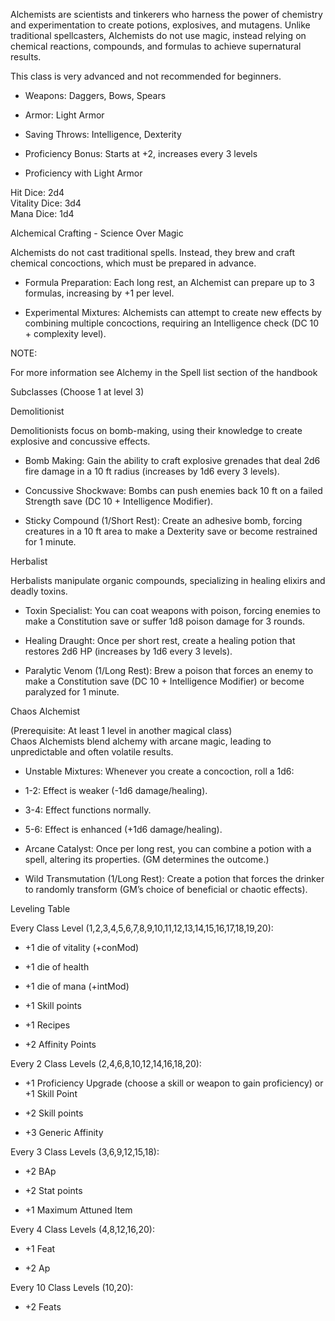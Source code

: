 Alchemists are scientists and tinkerers who harness the power of chemistry and experimentation to create potions, explosives, and mutagens. Unlike traditional spellcasters, Alchemists do not use magic, instead relying on chemical reactions, compounds, and formulas to achieve supernatural results.

This class is very advanced and not recommended for beginners. 

- Weapons: Daggers, Bows, Spears
    
- Armor: Light Armor
    
- Saving Throws: Intelligence, Dexterity
    
- Proficiency Bonus: Starts at +2, increases every 3 levels
    
- Proficiency with Light Armor
    

Hit Dice: 2d4  
Vitality Dice: 3d4  
Mana Dice: 1d4

Alchemical Crafting - Science Over Magic

Alchemists do not cast traditional spells. Instead, they brew and craft chemical concoctions, which must be prepared in advance.

- Formula Preparation: Each long rest, an Alchemist can prepare up to 3 formulas, increasing by +1 per level.
    
- Experimental Mixtures: Alchemists can attempt to create new effects by combining multiple concoctions, requiring an Intelligence check (DC 10 + complexity level).
    

NOTE:

For more information see Alchemy in the Spell list section of the handbook

Subclasses (Choose 1 at level 3)

Demolitionist 

Demolitionists focus on bomb-making, using their knowledge to create explosive and concussive effects.

- Bomb Making: Gain the ability to craft explosive grenades that deal 2d6 fire damage in a 10 ft radius (increases by 1d6 every 3 levels).
    
- Concussive Shockwave: Bombs can push enemies back 10 ft on a failed Strength save (DC 10 + Intelligence Modifier).
    
- Sticky Compound (1/Short Rest): Create an adhesive bomb, forcing creatures in a 10 ft area to make a Dexterity save or become restrained for 1 minute.
    

Herbalist

Herbalists manipulate organic compounds, specializing in healing elixirs and deadly toxins.

- Toxin Specialist: You can coat weapons with poison, forcing enemies to make a Constitution save or suffer 1d8 poison damage for 3 rounds.
    
- Healing Draught: Once per short rest, create a healing potion that restores 2d6 HP (increases by 1d6 every 3 levels).
    
- Paralytic Venom (1/Long Rest): Brew a poison that forces an enemy to make a Constitution save (DC 10 + Intelligence Modifier) or become paralyzed for 1 minute.
    

Chaos Alchemist

(Prerequisite: At least 1 level in another magical class)  
Chaos Alchemists blend alchemy with arcane magic, leading to unpredictable and often volatile results.

- Unstable Mixtures: Whenever you create a concoction, roll a 1d6:
    

- 1-2: Effect is weaker (-1d6 damage/healing).
    
- 3-4: Effect functions normally.
    
- 5-6: Effect is enhanced (+1d6 damage/healing).
    

- Arcane Catalyst: Once per long rest, you can combine a potion with a spell, altering its properties. (GM determines the outcome.)
    
- Wild Transmutation (1/Long Rest): Create a potion that forces the drinker to randomly transform (GM’s choice of beneficial or chaotic effects).
    

Leveling Table

Every Class Level (1,2,3,4,5,6,7,8,9,10,11,12,13,14,15,16,17,18,19,20):

- +1 die of vitality (+conMod)
    
- +1 die of health
    
- +1 die of mana (+intMod)
    
- +1 Skill points
    
- +1 Recipes
    
- +2 Affinity Points
    

Every 2 Class Levels (2,4,6,8,10,12,14,16,18,20):

- +1 Proficiency Upgrade (choose a skill or weapon to gain proficiency) or +1 Skill Point
    
- +2 Skill points
    
- +3 Generic Affinity
    

Every 3 Class Levels (3,6,9,12,15,18):

- +2 BAp
    
- +2 Stat points
    
- +1 Maximum Attuned Item
    

Every 4 Class Levels (4,8,12,16,20):

- +1 Feat
    
- +2 Ap
    

Every 10 Class Levels (10,20):

- +2 Feats